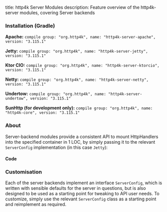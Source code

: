 title: http4k Server Modules
description: Feature overview of the http4k-server modules, covering Server backends

### Installation (Gradle)
**Apache:** ```compile group: "org.http4k", name: "http4k-server-apache", version: "3.115.1"```

**Jetty:** ```compile group: "org.http4k", name: "http4k-server-jetty", version: "3.115.1"```

**Ktor CIO:** ```compile group: "org.http4k", name: "http4k-server-ktorcio", version: "3.115.1"```

**Netty:** ```compile group: "org.http4k", name: "http4k-server-netty", version: "3.115.1"```

**Undertow:** ```compile group: "org.http4k", name: "http4k-server-undertow", version: "3.115.1"```

**SunHttp (for development only):** ```compile group: "org.http4k", name: "http4k-core", version: "3.115.1"```

### About
Server-backend modules provide a consistent API to mount HttpHandlers into the specified container in 1 LOC, by 
simply passing it to the relevant `ServerConfig` implementation (in this case `Jetty`):

#### Code [<img class="octocat"/>](https://github.com/http4k/http4k/blob/master/src/docs/guide/modules/servers/example_http.kt)
<script src="https://gist-it.appspot.com/https://github.com/http4k/http4k/blob/master/src/docs/guide/modules/servers/example_http.kt"></script>

### Customisation
Each of the server backends implement an interface `ServerConfig`, which is written with sensible defaults for the server in questions, 
but is also designed to be used as a starting point for tweaking to API user needs. To customize, simply use the relevant `ServerConfig` 
class as a starting point and reimplement as required.
